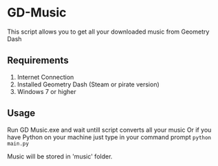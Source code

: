 # GD-Music
This script allows you to get all your downloaded music from Geometry Dash

## Requirements

1. Internet Connection
1. Installed Geometry Dash (Steam or pirate version)
1. Windows 7 or higher

## Usage

Run GD Music.exe and wait untill script converts all your music
Or if you have Python on your machine just type in your command prompt ```python main.py```

Music will be stored in 'music' folder.
